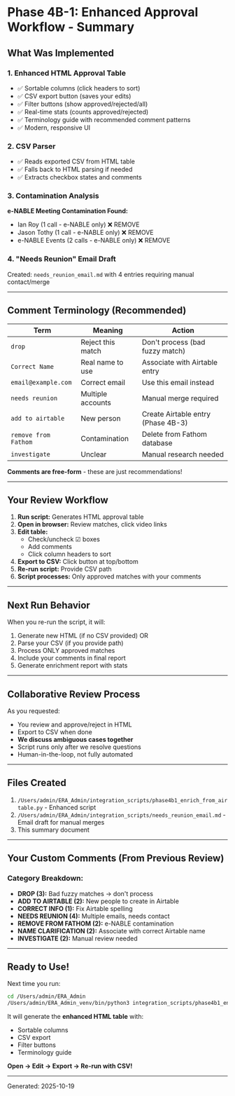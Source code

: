 # Phase 4B-1: Enhanced Approval Workflow - Summary

## What Was Implemented

### 1. **Enhanced HTML Approval Table**
- ✅ Sortable columns (click headers to sort)
- ✅ CSV export button (saves your edits)
- ✅ Filter buttons (show approved/rejected/all)
- ✅ Real-time stats (counts approved/rejected)
- ✅ Terminology guide with recommended comment patterns
- ✅ Modern, responsive UI

### 2. **CSV Parser**
- ✅ Reads exported CSV from HTML table
- ✅ Falls back to HTML parsing if needed
- ✅ Extracts checkbox states and comments

### 3. **Contamination Analysis**
**e-NABLE Meeting Contamination Found:**
- Ian Roy (1 call - e-NABLE only) ❌ REMOVE
- Jason Tothy (1 call - e-NABLE only) ❌ REMOVE
- e-NABLE Events (2 calls - e-NABLE only) ❌ REMOVE

### 4. **"Needs Reunion" Email Draft**
Created: `needs_reunion_email.md` with 4 entries requiring manual contact/merge

---

## Comment Terminology (Recommended)

| Term | Meaning | Action |
|------|---------|--------|
| `drop` | Reject this match | Don't process (bad fuzzy match) |
| `Correct Name` | Real name to use | Associate with Airtable entry |
| `email@example.com` | Correct email | Use this email instead |
| `needs reunion` | Multiple accounts | Manual merge required |
| `add to airtable` | New person | Create Airtable entry (Phase 4B-3) |
| `remove from Fathom` | Contamination | Delete from Fathom database |
| `investigate` | Unclear | Manual research needed |

**Comments are free-form** - these are just recommendations!

---

## Your Review Workflow

1. **Run script:** Generates HTML approval table
2. **Open in browser:** Review matches, click video links
3. **Edit table:**
   - Check/uncheck ☑ boxes
   - Add comments
   - Click column headers to sort
4. **Export to CSV:** Click button at top/bottom
5. **Re-run script:** Provide CSV path
6. **Script processes:** Only approved matches with your comments

---

## Next Run Behavior

When you re-run the script, it will:
1. Generate new HTML (if no CSV provided) OR
2. Parse your CSV (if you provide path)
3. Process ONLY approved matches
4. Include your comments in final report
5. Generate enrichment report with stats

---

## Collaborative Review Process

As you requested:
- You review and approve/reject in HTML
- Export to CSV when done
- **We discuss ambiguous cases together**
- Script runs only after we resolve questions
- Human-in-the-loop, not fully automated

---

## Files Created

1. `/Users/admin/ERA_Admin/integration_scripts/phase4b1_enrich_from_airtable.py` - Enhanced script
2. `/Users/admin/ERA_Admin/integration_scripts/needs_reunion_email.md` - Email draft for manual merges
3. This summary document

---

## Your Custom Comments (From Previous Review)

### Category Breakdown:
- **DROP (3):** Bad fuzzy matches → don't process
- **ADD TO AIRTABLE (2):** New people to create in Airtable
- **CORRECT INFO (1):** Fix Airtable spelling
- **NEEDS REUNION (4):** Multiple emails, needs contact
- **REMOVE FROM FATHOM (2):** e-NABLE contamination
- **NAME CLARIFICATION (2):** Associate with correct Airtable name
- **INVESTIGATE (2):** Manual review needed

---

## Ready to Use!

Next time you run:
```bash
cd /Users/admin/ERA_Admin
/Users/admin/ERA_Admin_venv/bin/python3 integration_scripts/phase4b1_enrich_from_airtable.py
```

It will generate the **enhanced HTML table** with:
- Sortable columns
- CSV export
- Filter buttons  
- Terminology guide

**Open → Edit → Export → Re-run with CSV!**

---

Generated: 2025-10-19
